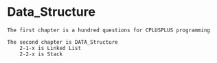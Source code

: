 # Data_Structure
    The first chapter is a hundred questions for CPLUSPLUS programming

    The second chapter is DATA_Structure
        2-1-x is Linked List
        2-2-x is Stack